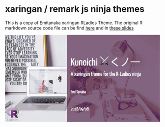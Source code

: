 
xaringan / remark js ninja themes
======


This is a copy of Emitanaka xaringan RLadies Theme. The original R markdown source code file can be find [here](https://github.com/emitanaka/ninja-theme)
and in [these slides](https://emitanaka.github.io/ninja-theme) 

![](docs/images/kunoichi-showcase.gif)